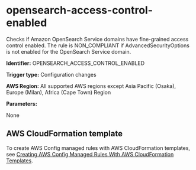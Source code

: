 # opensearch\-access\-control\-enabled<a name="opensearch-access-control-enabled"></a>

Checks if Amazon OpenSearch Service domains have fine\-grained access control enabled\. The rule is NON\_COMPLIANT if AdvancedSecurityOptions is not enabled for the OpenSearch Service domain\. 

**Identifier:** OPENSEARCH\_ACCESS\_CONTROL\_ENABLED

**Trigger type:** Configuration changes

**AWS Region:** All supported AWS regions except Asia Pacific \(Osaka\), Europe \(Milan\), Africa \(Cape Town\) Region

**Parameters:**

None  

## AWS CloudFormation template<a name="w76aac11c31c17b7d349c15"></a>

To create AWS Config managed rules with AWS CloudFormation templates, see [Creating AWS Config Managed Rules With AWS CloudFormation Templates](aws-config-managed-rules-cloudformation-templates.md)\.